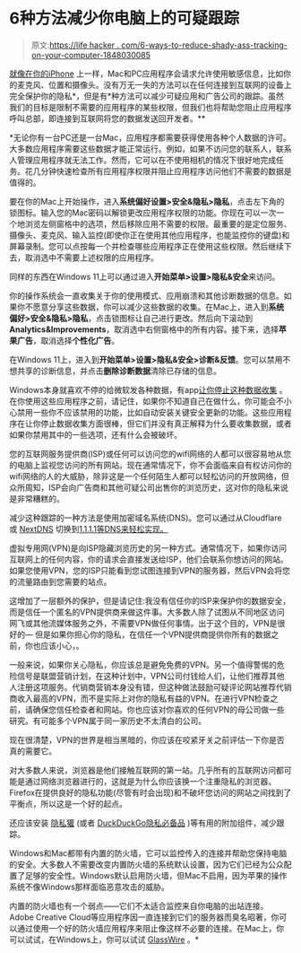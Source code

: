 # 6种方法减少你电脑上的可疑跟踪

> 原文:[https://life hacker . com/6-ways-to-reduce-shady-ass-tracking-on-your-computer-1848030085](https://lifehacker.com/6-ways-to-reduce-shady-ass-tracking-on-your-computer-1848030085)

[就像在你的iPhone](https://lifehacker.com/your-iphone-apps-know-way-too-much-about-you-1847964294) 上一样，Mac和PC应用程序会请求允许使用敏感信息，比如你的麦克风、位置和摄像头。没有万无一失的方法可以在任何连接到互联网的设备上完全保护你的隐私*，但是有*种方法可以减少可疑应用和广告公司的跟踪。虽然我们的目标是限制不需要的应用程序的某些权限，但我们也将帮助您阻止应用程序呼叫总部，即连接到互联网将您的数据发送回开发者。**

 *无论你有一台PC还是一台Mac，应用程序都需要获得使用各种个人数据的许可。大多数应用程序需要这些数据才能正常运行。例如，如果不访问您的联系人，联系人管理应用程序就无法工作。然而，它可以在不使用相机的情况下很好地完成任务。花几分钟快速检查所有应用程序权限并阻止应用程序访问他们不需要的数据是值得的。

要在你的Mac上开始操作，进入**系统偏好设置>安全&隐私>隐私**，点击左下角的锁图标。输入您的Mac密码以解锁更改应用程序权限的功能。你现在可以一次一个地浏览左侧窗格中的选项，然后移除应用不需要的权限。最重要的是定位服务、摄像头、麦克风、输入监控(即使你正在使用其他应用程序，也能监控你的键盘)和屏幕录制。您可以点按每一个并检查哪些应用程序正在使用这些权限。然后继续下去，取消选中不需要上述权限的应用程序。

同样的东西在Windows 11上可以通过进入**开始菜单>设置>隐私&安全**来访问。

你的操作系统会一直收集关于你的使用模式、应用崩溃和其他诊断数据的信息。如果你不愿意分享这些数据，你可以减少这些数据的收集。在Mac上，进入到**系统偏好>安全&隐私>隐私**，点击锁图标让自己进行更改。然后向下滚动到**Analytics&Improvements**，取消选中右侧窗格中的所有内容。接下来，选择**苹果广告**，取消选择**个性化广告**。

在Windows 11上，进入到**开始菜单>设置>隐私&安全>诊断&反馈**。您可以禁用不想共享的诊断信息，并点击**删除诊断数据**清除已存储的信息。

Windows本身就喜欢不停的给微软发各种数据，有app[让你停止这种数据收集](https://lifehacker.com/increase-your-privacy-in-windows-10-with-o-o-shutup10-1833945565) 。在你使用这些应用程序之前，请记住，如果你不知道自己在做什么，你可能会不小心禁用一些你不应该禁用的功能，比如自动安装关键安全更新的功能。这些应用程序在让你停止数据收集方面很棒，但它们并没有真正解释为什么要收集数据，或者如果你禁用其中的一些选项，还有什么会被破坏。

您的互联网服务提供商(ISP)或任何可以访问您的wifi网络的人都可以很容易地从您的电脑上监视您访问的所有网站。现在通常情况下，你不会面临来自有权访问你的wifi网络的人的大威胁，除非这是一个任何陌生人都可以轻松访问的开放网络，但众所周知，ISP会向广告商和其他可疑公司出售你的浏览历史，这对你的隐私来说是非常糟糕的。

减少这种跟踪的一种方法是使用加密域名系统(DNS)。您可以通过从Cloudflare 或 [NextDNS](https://nextdns.io) 切换到[1.1.1.1等DNS来轻松实现。](https://lifehacker.com/how-to-manage-cloudflares-new-dns-app-1830435734)

虚拟专用网(VPN)是向ISP隐藏浏览历史的另一种方式。通常情况下，如果你访问互联网上的任何内容，你的请求会直接发送给ISP，他们会联系你想访问的网站。如果您使用VPN，您的ISP只能看到您试图连接到VPN的服务器，然后VPN会将您的流量路由到您需要的站点。

这增加了一层额外的保护，但是请记住:我没有信任你的ISP来保护你的数据安全，而是信任一个匿名的VPN提供商来做这件事。大多数人除了试图从不同地区访问网飞或其他流媒体服务之外，不需要VPN做任何事情。出于这个目的，VPN是很好的— 但是如果你担心你的隐私，在信任一个VPN提供商提供你所有的数据之前，你也应该小心，。

一般来说，如果你关心隐私，你应该总是避免免费的VPN。另一个值得警惕的危险信号是联盟营销计划，在这种计划中，VPN公司付钱给人们，让他们推荐其他人注册这项服务。代销商营销本身没有错，但这种做法鼓励可疑评论网站推荐代销商收入最高的VPN，而不是实际上对你的隐私有益的VPN。在进行VPN检查之前，请确保您信任检查者和网站。你也应该对你喜欢的任何VPN的母公司做一些研究。有可能多个VPN属于同一家历史不太清白的公司。

现在很清楚，VPN的世界是相当黑暗的，你应该在咬紧牙关之前评估一下你是否真的需要它。

对大多数人来说，浏览器是他们接触互联网的第一站。几乎所有的互联网访问都可能是通过网络浏览器进行的，这就是为什么你应该换一个注重隐私的浏览器。Firefox在提供良好的隐私功能(尽管有时会出现)和不破坏您访问的网站之间找到了平衡点，所以这是一个好的起点。

还应该安装 [隐私獾](https://addons.mozilla.org/en-US/firefox/addon/privacy-badger17/) (或者 [DuckDuckGo隐私必备品](https://addons.mozilla.org/en-US/firefox/addon/duckduckgo-for-firefox/) )等有用的附加组件，减少跟踪。

Windows和Mac都带有内置的防火墙，它可以监控传入的连接并帮助您保持电脑的安全。大多数人不需要改变内置防火墙的系统默认设置，因为它们已经为公众配置了足够的安全性。Windows默认启用防火墙，但Mac不启用，因为苹果的操作系统不像Windows那样面临恶意攻击的威胁。

内置的防火墙也有一个弱点——它们不太适合监控来自你电脑的出站连接。Adobe Creative Cloud等应用程序因一直连接到它们的服务器而臭名昭著，你可以通过使用一个好的防火墙应用程序来阻止像这样不必要的连接。在Mac上，你可以试试，在Windows上，你可以试试 [GlassWire](https://www.glasswire.com) 。*